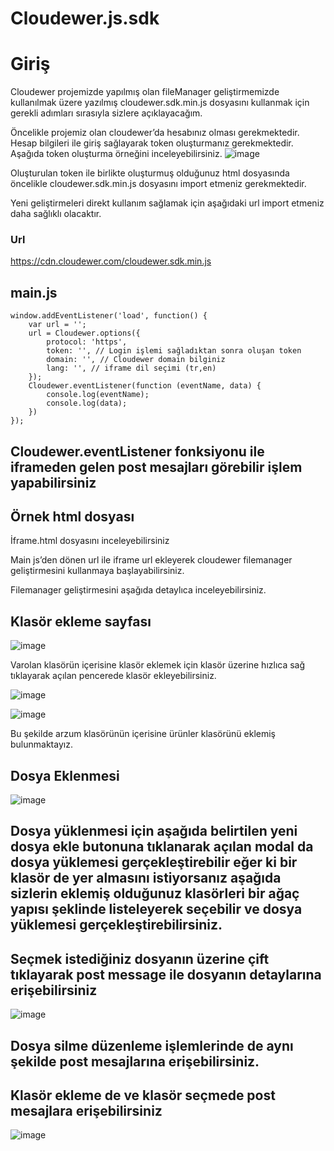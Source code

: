 # Cloudewer.js.sdk

# Giriş
Cloudewer projemizde yapılmış olan fileManager geliştirmemizde kullanılmak üzere yazılmış cloudewer.sdk.min.js dosyasını kullanmak için gerekli adımları sırasıyla sizlere açıklayacağım.

Öncelikle projemiz olan cloudewer’da hesabınız olması gerekmektedir. Hesap bilgileri ile giriş sağlayarak token oluşturmanız gerekmektedir. Aşağıda token oluşturma örneğini inceleyebilirsiniz.
![image](https://github.com/Umutyasar1/Cloudewer.js.sdk/assets/65557830/5824e88c-ebdd-49eb-9226-eb5a32920754)
 

Oluşturulan token ile birlikte oluşturmuş olduğunuz html dosyasında öncelikle cloudewer.sdk.min.js dosyasını import etmeniz gerekmektedir.

Yeni geliştirmeleri direkt kullanım sağlamak için aşağıdaki url import etmeniz daha sağlıklı olacaktır.
### Url
https://cdn.cloudewer.com/cloudewer.sdk.min.js


## main.js
```
window.addEventListener('load', function() {
    var url = '';
    url = Cloudewer.options({
        protocol: 'https',
        token: '', // Login işlemi sağladıktan sonra oluşan token  
        domain: '', // Cloudewer domain bilginiz
        lang: '', // iframe dil seçimi (tr,en)
    });
    Cloudewer.eventListener(function (eventName, data) {
        console.log(eventName);
        console.log(data);
    })
});
```

## Cloudewer.eventListener fonksiyonu ile iframeden gelen post mesajları görebilir işlem yapabilirsiniz

## Örnek html dosyası
İframe.html dosyasını inceleyebilirsiniz

Main js’den dönen url ile iframe url ekleyerek cloudewer filemanager geliştirmesini kullanmaya başlayabilirsiniz.


Filemanager geliştirmesini aşağıda detaylıca inceleyebilirsiniz.

## Klasör ekleme sayfası 
  
![image](https://github.com/Umutyasar1/Cloudewer.js.sdk/assets/65557830/1e37a11a-f2d6-424e-903f-dea30d5c72a0)

 
Varolan klasörün içerisine klasör eklemek için klasör üzerine hızlıca sağ tıklayarak açılan pencerede klasör ekleyebilirsiniz.
  
![image](https://github.com/Umutyasar1/Cloudewer.js.sdk/assets/65557830/0bbbefc4-72aa-4abb-920e-c3bd88e85634)

![image](https://github.com/Umutyasar1/Cloudewer.js.sdk/assets/65557830/f0f6c628-8d05-4dc3-a1eb-84d8f5c5b798)


Bu şekilde arzum klasörünün içerisine ürünler klasörünü eklemiş bulunmaktayız.

## Dosya Eklenmesi

![image](https://github.com/Umutyasar1/Cloudewer.js.sdk/assets/65557830/5884cf20-dde8-4dee-8ef1-005895b0d8e1)

 
## Dosya yüklenmesi için aşağıda belirtilen yeni dosya ekle butonuna tıklanarak açılan modal da dosya yüklemesi gerçekleştirebilir eğer ki bir klasör de yer almasını istiyorsanız aşağıda sizlerin eklemiş olduğunuz klasörleri bir ağaç yapısı şeklinde listeleyerek seçebilir ve dosya yüklemesi gerçekleştirebilirsiniz.

## Seçmek istediğiniz dosyanın üzerine çift tıklayarak post message ile dosyanın detaylarına erişebilirsiniz

 ![image](https://github.com/Umutyasar1/Cloudewer.js.sdk/assets/65557830/af399499-e605-4c11-af65-dce25dd362d0)

## Dosya silme düzenleme işlemlerinde de aynı şekilde post mesajlarına erişebilirsiniz.
## Klasör ekleme de ve klasör seçmede post mesajlara erişebilirsiniz

![image](https://github.com/Umutyasar1/Cloudewer.js.sdk/assets/65557830/f2adf935-65e8-43ee-af2f-e08d7275ce23)


 





